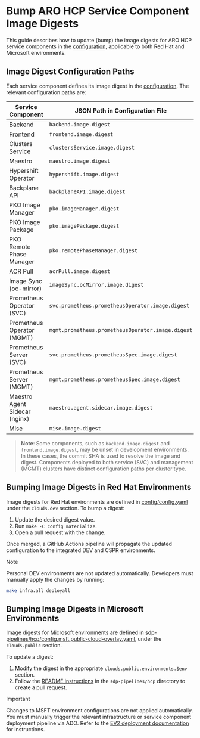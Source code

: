 # Bump ARO HCP Service Component Image Digests

This guide describes how to update (bump) the image digests for ARO HCP service components in the [configuration](../configuration.md), applicable to both Red Hat and Microsoft environments.

## Image Digest Configuration Paths

Each service component defines its image digest in the [configuration](../configuration.md). The relevant configuration paths are:

| Service Component             | JSON Path in Configuration File                   |
| ----------------------------- | ------------------------------------------------- |
| Backend                       | `backend.image.digest`                            |
| Frontend                      | `frontend.image.digest`                           |
| Clusters Service              | `clustersService.image.digest`                    |
| Maestro                       | `maestro.image.digest`                            |
| Hypershift Operator           | `hypershift.image.digest`                         |
| Backplane API                 | `backplaneAPI.image.digest`                       |
| PKO Image Manager             | `pko.imageManager.digest`                         |
| PKO Image Package             | `pko.imagePackage.digest`                         |
| PKO Remote Phase Manager      | `pko.remotePhaseManager.digest`                   |
| ACR Pull                      | `acrPull.image.digest`                            |
| Image Sync (oc-mirror)        | `imageSync.ocMirror.image.digest`                 |
| Prometheus Operator (SVC)     | `svc.prometheus.prometheusOperator.image.digest`  |
| Prometheus Operator (MGMT)    | `mgmt.prometheus.prometheusOperator.image.digest` |
| Prometheus Server (SVC)       | `svc.prometheus.prometheusSpec.image.digest`      |
| Prometheus Server (MGMT)      | `mgmt.prometheus.prometheusSpec.image.digest`     |
| Maestro Agent Sidecar (nginx) | `maestro.agent.sidecar.image.digest`              |
| Mise                          | `mise.image.digest`                               |

> **Note**: Some components, such as `backend.image.digest` and `frontend.image.digest`, may be unset in development environments. In these cases, the commit SHA is used to resolve the image and digest. Components deployed to both service (SVC) and management (MGMT) clusters have distinct configuration paths per cluster type.

## Bumping Image Digests in Red Hat Environments

Image digests for Red Hat environments are defined in [config/config.yaml](../../config/config.yaml) under the `clouds.dev` section. To bump a digest:

1. Update the desired digest value.
2. Run `make -C config materialize`.
3. Open a pull request with the change.

Once merged, a GitHub Actions pipeline will propagate the updated configuration to the integrated DEV and CSPR environments.

> [!NOTE]
> Personal DEV environments are not updated automatically. Developers must manually apply the changes by running:
>
> ```bash
> make infra.all deployall
> ```

## Bumping Image Digests in Microsoft Environments

Image digests for Microsoft environments are defined in [sdp-pipelines/hcp/config.msft.public-cloud-overlay.yaml](https://dev.azure.com/msazure/AzureRedHatOpenShift/_git/sdp-pipelines?path=/hcp/config.msft.public-cloud-overlay.yaml), under the `clouds.public` section.

To update a digest:

1. Modify the digest in the appropriate `clouds.public.environments.$env` section.
2. Follow the [README instructions](https://dev.azure.com/msazure/AzureRedHatOpenShift/_git/sdp-pipelines?path=/hcp/README.md) in the `sdp-pipelines/hcp` directory to create a pull request.

> [!IMPORTANT]
> Changes to MSFT environment configurations are not applied automatically. You must manually trigger the relevant infrastructure or service component deployment pipeline via ADO. Refer to the [EV2 deployment documentation](../ev2-deployment.md#execute-an-ado-pipeline) for instructions.
